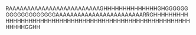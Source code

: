 RAAAAAAAAAAAAAAAAAAAAAAAAAGHHHHHHHHHHHHHHGHGGGGGGGGGGGGGGGGGGGAAAAAAAAAAAAAAAAAAAAAAAARRGHHHHHHHHHHHHHHHHHHHHHHHHHHHHHHHHHHHHHHHHHHHHHHHHHHHHHHHHHHHHHHGGHH
